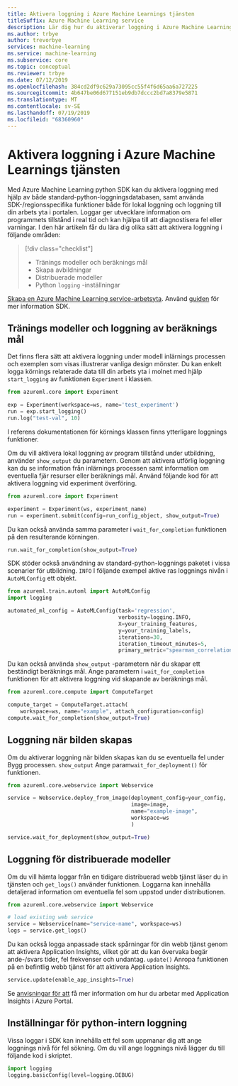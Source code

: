 ```yaml
---
title: Aktivera loggning i Azure Machine Learnings tjänsten
titleSuffix: Azure Machine Learning service
description: Lär dig hur du aktiverar loggning i Azure Machine Learning-tjänsten med hjälp av både standard-python-loggnings paketet, samt hur du använder SDK-/regionsspecifika funktioner.
ms.author: trbye
author: trevorbye
services: machine-learning
ms.service: machine-learning
ms.subservice: core
ms.topic: conceptual
ms.reviewer: trbye
ms.date: 07/12/2019
ms.openlocfilehash: 384cd2df9c629a73095cc55f4f6d65aa6a727225
ms.sourcegitcommit: 4b647be06d677151eb9db7dccc2bd7a8379e5871
ms.translationtype: MT
ms.contentlocale: sv-SE
ms.lasthandoff: 07/19/2019
ms.locfileid: "68360960"
---
```

# <a name="enable-logging-in-azure-machine-learning-service"></a>Aktivera loggning i Azure Machine Learnings tjänsten

Med Azure Machine Learning python SDK kan du aktivera loggning med hjälp av både standard-python-loggningsdatabasen, samt använda SDK-/regionsspecifika funktioner både för lokal loggning och loggning till din arbets yta i portalen. Loggar ger utvecklare information om programmets tillstånd i real tid och kan hjälpa till att diagnostisera fel eller varningar. I den här artikeln får du lära dig olika sätt att aktivera loggning i följande områden:

> [!div class="checklist"]
> * Tränings modeller och beräknings mål
> * Skapa avbildningar
> * Distribuerade modeller
> * Python `logging` -inställningar

[Skapa en Azure Machine Learning service-arbetsyta](setup-create-workspace.md). Använd [guiden](https://docs.microsoft.com/python/api/overview/azure/ml/install?view=azure-ml-py) för mer information SDK.

## <a name="training-models-and-compute-target-logging"></a>Tränings modeller och loggning av beräknings mål

Det finns flera sätt att aktivera loggning under modell inlärnings processen och exemplen som visas illustrerar vanliga design mönster. Du kan enkelt logga körnings relaterade data till din arbets yta i molnet med hjälp `start_logging` av funktionen `Experiment` i klassen.

```python
from azureml.core import Experiment

exp = Experiment(workspace=ws, name='test_experiment')
run = exp.start_logging()
run.log("test-val", 10)
```

I referens dokumentationen för körnings [](https://docs.microsoft.com/python/api/azureml-core/azureml.core.run(class)?view=azure-ml-py) klassen finns ytterligare loggnings funktioner.

Om du vill aktivera lokal loggning av program tillstånd under utbildning, använder `show_output` du parametern. Genom att aktivera utförlig loggning kan du se information från inlärnings processen samt information om eventuella fjär resurser eller beräknings mål. Använd följande kod för att aktivera loggning vid experiment överföring.

```python
from azureml.core import Experiment

experiment = Experiment(ws, experiment_name)
run = experiment.submit(config=run_config_object, show_output=True)
```

Du kan också använda samma parameter i `wait_for_completion` funktionen på den resulterande körningen.

```python
run.wait_for_completion(show_output=True)
```

SDK stöder också användning av standard-python-loggnings paketet i vissa scenarier för utbildning. `INFO` I följande exempel aktive ras loggnings nivån i `AutoMLConfig` ett objekt.

```python
from azureml.train.automl import AutoMLConfig
import logging

automated_ml_config = AutoMLConfig(task='regression',
                                   verbosity=logging.INFO,
                                   X=your_training_features,
                                   y=your_training_labels,
                                   iterations=30,
                                   iteration_timeout_minutes=5,
                                   primary_metric="spearman_correlation")
```

Du kan också använda `show_output` -parametern när du skapar ett beständigt beräknings mål. Ange parametern i `wait_for_completion` funktionen för att aktivera loggning vid skapande av beräknings mål.

```python
from azureml.core.compute import ComputeTarget

compute_target = ComputeTarget.attach(
    workspace=ws, name="example", attach_configuration=config)
compute.wait_for_completion(show_output=True)
```

## <a name="logging-during-image-creation"></a>Loggning när bilden skapas

Om du aktiverar loggning när bilden skapas kan du se eventuella fel under Bygg processen. `show_output` Ange param`wait_for_deployment()` för funktionen.

```python
from azureml.core.webservice import Webservice

service = Webservice.deploy_from_image(deployment_config=your_config,
                                       image=image,
                                       name="example-image",
                                       workspace=ws
                                       )

service.wait_for_deployment(show_output=True)
```

## <a name="logging-for-deployed-models"></a>Loggning för distribuerade modeller

Om du vill hämta loggar från en tidigare distribuerad webb tjänst läser du in tjänsten och `get_logs()` använder funktionen. Loggarna kan innehålla detaljerad information om eventuella fel som uppstod under distributionen.

```python
from azureml.core.webservice import Webservice

# load existing web service
service = Webservice(name="service-name", workspace=ws)
logs = service.get_logs()
```

Du kan också logga anpassade stack spårningar för din webb tjänst genom att aktivera Application Insights, vilket gör att du kan övervaka begär ande-/svars tider, fel frekvenser och undantag. `update()` Anropa funktionen på en befintlig webb tjänst för att aktivera Application Insights.

```python
service.update(enable_app_insights=True)
```

Se [anvisningar för att](how-to-enable-app-insights.md) få mer information om hur du arbetar med Application Insights i Azure Portal.

## <a name="python-native-logging-settings"></a>Inställningar för python-intern loggning

Vissa loggar i SDK kan innehålla ett fel som uppmanar dig att ange loggnings nivå för fel sökning. Om du vill ange loggnings nivå lägger du till följande kod i skriptet.

```python
import logging
logging.basicConfig(level=logging.DEBUG)
```
